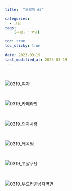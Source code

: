 ```yaml
---
title:  "드로잉 #3"

categories:
  - 그림
tags:
  - [그림, 드로잉]

toc: true
toc_sticky: true
 
date: 2023-03-19
last_modified_at: 2023-03-19
---
```


<br/>

![0319_여자](https://user-images.githubusercontent.com/96360829/226373994-e4a049b8-fa68-4cb4-b2aa-a9c697b4bba2.png)

<br/>

![0319_카메라맨](https://user-images.githubusercontent.com/96360829/226374007-e937ef0b-8642-417c-ba31-30830b6b3e4a.png)

<br/>

![0319_의자사람](https://user-images.githubusercontent.com/96360829/226374028-71327d88-5f37-4650-8471-a3c712dcea4a.png)

<br/>

![0319_왜곡쩜](https://user-images.githubusercontent.com/96360829/226181119-6b36855b-cfe9-4814-9e2a-bcd5ee366d5f.png)

<br/>

![0319_꼬깔구닌](https://user-images.githubusercontent.com/96360829/226374116-38243abe-4694-41d1-9f17-ffcacc916d16.png)

<br/>

![0319_부드러운남자옆면](https://user-images.githubusercontent.com/96360829/226374136-12d0ad2b-7c4e-49f4-8c0b-5f77825bf1bb.png)

<br/>